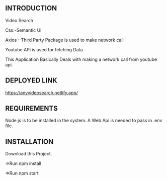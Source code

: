 INTRODUCTION
------------
Video Search

Css:-Semantic UI

Axios :-Third Party Package is used to make network call

Youtube APi is used for fetching Data

This Application Basically Deals with making a network call from youtube api.

DEPLOYED LINK
------------
https://anyvideosearch.netlify.app/

REQUIREMENTS
------------
Node js is to be installed in the system.
A Web Api is needed to pass in .env file.

INSTALLATION
------------
Download this Project.

=>Run npm install

=>Run npm start


